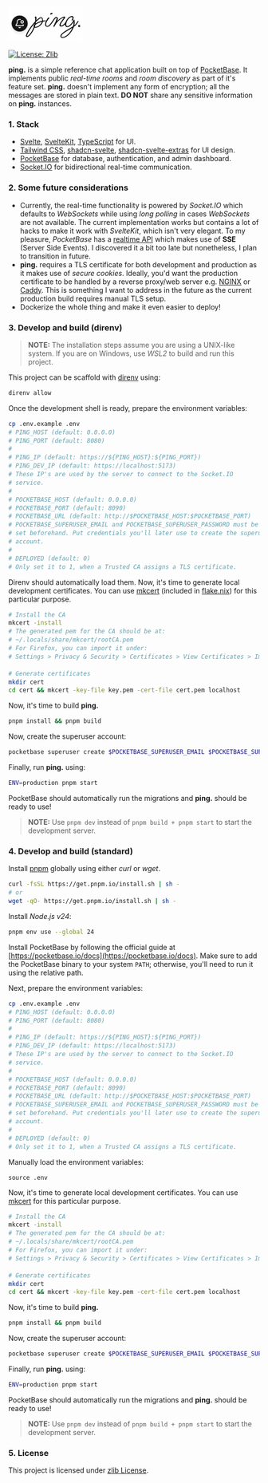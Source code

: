<img src="static/logo.png" alt="ping." width="150">

[![License: Zlib](https://img.shields.io/badge/License-Zlib-lightgrey.svg)](https://opensource.org/licenses/Zlib)

**ping.** is a simple reference chat application built on top of
[PocketBase](https://pocketbase.io). It implements public _real-time rooms_ and
_room discovery_ as part of it's feature set. **ping.** doesn't implement any
form of encryption; all the messages are stored in plain text. **DO NOT** share
any sensitive information on **ping.** instances.

### 1. Stack

- [Svelte](https://svelte.dev/docs/svelte/overview),
  [SvelteKit](https://svelte.dev/docs/kit/introduction),
  [TypeScript](https://www.typescriptlang.org) for UI.
- [Tailwind CSS](https://tailwindcss.com),
  [shadcn-svelte](https://shadcn-svelte.com),
  [shadcn-svelte-extras](https://www.shadcn-svelte-extras.com) for UI design.
- [PocketBase](https://pocketbase.io) for database, authentication, and admin
  dashboard.
- [Socket.IO](https://socket.io) for bidirectional real-time communication.

### 2. Some future considerations

- Currently, the real-time functionality is powered by _Socket.IO_ which
  defaults to _WebSockets_ while using _long polling_ in cases _WebSockets_ are
  not available. The current implementation works but contains a lot of hacks to
  make it work with _SvelteKit_, which isn't very elegant. To my pleasure,
  _PocketBase_ has a [realtime API](https://pocketbase.io/docs/api-realtime)
  which makes use of **SSE** (Server Side Events). I discovered it a bit too
  late but nonetheless, I plan to transition in future.
- **ping.** requires a TLS certificate for both development and production as it
  makes use of _secure cookies_. Ideally, you'd want the production certificate
  to be handled by a reverse proxy/web server e.g. [NGINX](https://nginx.org) or
  [Caddy](https://caddyserver.com). This is something I want to address in the
  future as the current production build requires manual TLS setup.
- Dockerize the whole thing and make it even easier to deploy!

### 3. Develop and build (direnv)

> **NOTE:** The installation steps assume you are using a UNIX-like system. If
> you are on Windows, use _WSL2_ to build and run this project.

This project can be scaffold with [direnv](https://direnv.net) using:

```sh
direnv allow
```

Once the development shell is ready, prepare the environment variables:

```sh
cp .env.example .env
# PING_HOST (default: 0.0.0.0)
# PING_PORT (default: 8080)
#
# PING_IP (default: https://${PING_HOST}:${PING_PORT})
# PING_DEV_IP (default: https://localhost:5173)
# These IP's are used by the server to connect to the Socket.IO
# service.
#
# POCKETBASE_HOST (default: 0.0.0.0)
# POCKETBASE_PORT (default: 8090)
# POCKETBASE_URL (default: http://$POCKETBASE_HOST:$POCKETBASE_PORT)
# POCKETBASE_SUPERUSER_EMAIL and POCKETBASE_SUPERUSER_PASSWORD must be
# set beforehand. Put credentials you'll later use to create the superuser
# account.
#
# DEPLOYED (default: 0)
# Only set it to 1, when a Trusted CA assigns a TLS certificate.
```

Direnv should automatically load them. Now, it's time to generate local
development certificates. You can use
[mkcert](https://github.com/FiloSottile/mkcert) (included in
[flake.nix](/flake.nix)) for this particular purpose.

```sh
# Install the CA
mkcert -install
# The generated pem for the CA should be at:
# ~/.locals/share/mkcert/rootCA.pem
# For Firefox, you can import it under:
# Settings > Privacy & Security > Certificates > View Certificates > Import

# Generate certificates
mkdir cert
cd cert && mkcert -key-file key.pem -cert-file cert.pem localhost
```

Now, it's time to build **ping.**

```sh
pnpm install && pnpm build
```

Now, create the superuser account:

```sh
pocketbase superuser create $POCKETBASE_SUPERUSER_EMAIL $POCKETBASE_SUPERUSER_PASSWORD
```

Finally, run **ping.** using:

```sh
ENV=production pnpm start
```

PocketBase should automatically run the migrations and **ping.** should be ready
to use!

> **NOTE:** Use `pnpm dev` instead of `pnpm build + pnpm start` to start the
> development server.

### 4. Develop and build (standard)

Install [pnpm](https://pnpm.io) globally using either _curl_ or _wget_.

```sh
curl -fsSL https://get.pnpm.io/install.sh | sh -
# or
wget -qO- https://get.pnpm.io/install.sh | sh -
```

Install _Node.js v24_:

```sh
pnpm env use --global 24
```

Install PocketBase by following the official guide at
[https://pocketbase.io/docs](https://pocketbase.io/docs). Make sure to add the
PocketBase binary to your system `PATH`; otherwise, you'll need to run it using
the relative path.

Next, prepare the environment variables:

```sh
cp .env.example .env
# PING_HOST (default: 0.0.0.0)
# PING_PORT (default: 8080)
#
# PING_IP (default: https://${PING_HOST}:${PING_PORT})
# PING_DEV_IP (default: https://localhost:5173)
# These IP's are used by the server to connect to the Socket.IO
# service.
#
# POCKETBASE_HOST (default: 0.0.0.0)
# POCKETBASE_PORT (default: 8090)
# POCKETBASE_URL (default: http://$POCKETBASE_HOST:$POCKETBASE_PORT)
# POCKETBASE_SUPERUSER_EMAIL and POCKETBASE_SUPERUSER_PASSWORD must be
# set beforehand. Put credentials you'll later use to create the superuser
# account.
#
# DEPLOYED (default: 0)
# Only set it to 1, when a Trusted CA assigns a TLS certificate.
```

Manually load the environment variables:

```
source .env
```

Now, it's time to generate local development certificates. You can use
[mkcert](https://github.com/FiloSottile/mkcert) for this particular purpose.

```sh
# Install the CA
mkcert -install
# The generated pem for the CA should be at:
# ~/.locals/share/mkcert/rootCA.pem
# For Firefox, you can import it under:
# Settings > Privacy & Security > Certificates > View Certificates > Import

# Generate certificates
mkdir cert
cd cert && mkcert -key-file key.pem -cert-file cert.pem localhost
```

Now, it's time to build **ping.**

```sh
pnpm install && pnpm build
```

Now, create the superuser account:

```sh
pocketbase superuser create $POCKETBASE_SUPERUSER_EMAIL $POCKETBASE_SUPERUSER_PASSWORD
```

Finally, run **ping.** using:

```sh
ENV=production pnpm start
```

PocketBase should automatically run the migrations and **ping.** should be ready
to use!

> **NOTE:** Use `pnpm dev` instead of `pnpm build + pnpm start` to start the
> development server.

### 5. License

This project is licensed under [zlib License](/LICENSE).
